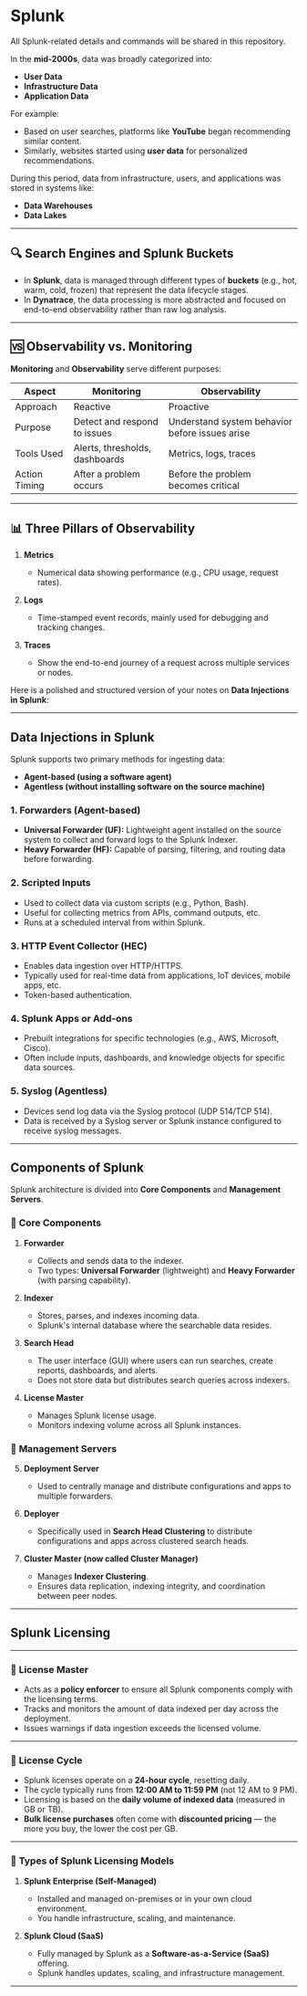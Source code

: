 # Splunk
All Splunk-related details and commands will be shared in this repository.

In the **mid-2000s**, data was broadly categorized into:
- **User Data**
- **Infrastructure Data**
- **Application Data**

For example:
- Based on user searches, platforms like **YouTube** began recommending similar content.
- Similarly, websites started using **user data** for personalized recommendations.

During this period, data from infrastructure, users, and applications was stored in systems like:
- **Data Warehouses**
- **Data Lakes**

---

## 🔍 Search Engines and Splunk Buckets

- In **Splunk**, data is managed through different types of **buckets** (e.g., hot, warm, cold, frozen) that represent the data lifecycle stages.
- In **Dynatrace**, the data processing is more abstracted and focused on end-to-end observability rather than raw log analysis.

---

## 🆚 Observability vs. Monitoring

**Monitoring** and **Observability** serve different purposes:

| Aspect           | Monitoring                        | Observability                                        |
|------------------|-----------------------------------|------------------------------------------------------|
| Approach         | Reactive                          | Proactive                                            |
| Purpose          | Detect and respond to issues      | Understand system behavior before issues arise       |
| Tools Used       | Alerts, thresholds, dashboards    | Metrics, logs, traces                                |
| Action Timing    | After a problem occurs            | Before the problem becomes critical                  |

---

## 📊 Three Pillars of Observability

1. **Metrics**  
   - Numerical data showing performance (e.g., CPU usage, request rates).

2. **Logs**  
   - Time-stamped event records, mainly used for debugging and tracking changes.

3. **Traces**  
   - Show the end-to-end journey of a request across multiple services or nodes.

Here is a polished and structured version of your notes on **Data Injections in Splunk**:

---

## **Data Injections in Splunk**

Splunk supports two primary methods for ingesting data:

* **Agent-based (using a software agent)**
* **Agentless (without installing software on the source machine)**

### **1. Forwarders (Agent-based)**

* **Universal Forwarder (UF):** Lightweight agent installed on the source system to collect and forward logs to the Splunk Indexer.
* **Heavy Forwarder (HF):** Capable of parsing, filtering, and routing data before forwarding.

### **2. Scripted Inputs**

* Used to collect data via custom scripts (e.g., Python, Bash).
* Useful for collecting metrics from APIs, command outputs, etc.
* Runs at a scheduled interval from within Splunk.

### **3. HTTP Event Collector (HEC)**

* Enables data ingestion over HTTP/HTTPS.
* Typically used for real-time data from applications, IoT devices, mobile apps, etc.
* Token-based authentication.

### **4. Splunk Apps or Add-ons**

* Prebuilt integrations for specific technologies (e.g., AWS, Microsoft, Cisco).
* Often include inputs, dashboards, and knowledge objects for specific data sources.

### **5. Syslog (Agentless)**

* Devices send log data via the Syslog protocol (UDP 514/TCP 514).
* Data is received by a Syslog server or Splunk instance configured to receive syslog messages.

---

## **Components of Splunk**
Splunk architecture is divided into **Core Components** and **Management Servers**.
### 🔹 **Core Components**
1. **Forwarder**

   * Collects and sends data to the indexer.
   * Two types: **Universal Forwarder** (lightweight) and **Heavy Forwarder** (with parsing capability).

2. **Indexer**
   * Stores, parses, and indexes incoming data.
   * Splunk's internal database where the searchable data resides.

3. **Search Head**
   * The user interface (GUI) where users can run searches, create reports, dashboards, and alerts.
   * Does not store data but distributes search queries across indexers.

4. **License Master**
   * Manages Splunk license usage.
   * Monitors indexing volume across all Splunk instances.

### 🔹 **Management Servers**
5. **Deployment Server**
   * Used to centrally manage and distribute configurations and apps to multiple forwarders.

6. **Deployer**
   * Specifically used in **Search Head Clustering** to distribute configurations and apps across clustered search heads.

7. **Cluster Master (now called Cluster Manager)**
   * Manages **Indexer Clustering**.
   * Ensures data replication, indexing integrity, and coordination between peer nodes.
---
## **Splunk Licensing**
---
### 🔹 **License Master**
* Acts as a **policy enforcer** to ensure all Splunk components comply with the licensing terms.
* Tracks and monitors the amount of data indexed per day across the deployment.
* Issues warnings if data ingestion exceeds the licensed volume.
---
### 🔹 **License Cycle**
* Splunk licenses operate on a **24-hour cycle**, resetting daily.
* The cycle typically runs from **12:00 AM to 11:59 PM** (not 12 AM to 9 PM).
* Licensing is based on the **daily volume of indexed data** (measured in GB or TB).
* **Bulk license purchases** often come with **discounted pricing** — the more you buy, the lower the cost per GB.
---
### 🔹 **Types of Splunk Licensing Models**
1. **Splunk Enterprise (Self-Managed)**
   * Installed and managed on-premises or in your own cloud environment.
   * You handle infrastructure, scaling, and maintenance.

2. **Splunk Cloud (SaaS)**
   * Fully managed by Splunk as a **Software-as-a-Service (SaaS)** offering.
   * Splunk handles updates, scaling, and infrastructure management.
---



